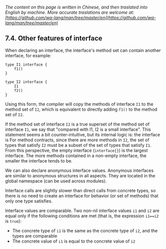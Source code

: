*The content on this page is written in Chinese, and then traslated into English by machine. More accurate traslations are welcome at: [https://github.com/wa-lang/man/tree/master/en](https://github.com/wa-lang/man/tree/master/en)*

## 7.4. Other features of interface

When declaring an interface, the interface's method set can contain another interface, for example:
```wa
type I1 interface {
    f1()
}

type I2 interface {
    I1
    f2()
}
```

Using this form, the compiler will copy the methods of interface `I1` to the method set of `I2`, which is equivalent to directly adding `f1()` to the method set of `I2`.

If the method set of interface `I2` is a true superset of the method set of interface `I1`, we say that "compared with I1, I2 is a small interface". This statement seems a bit counter-intuitive, but its internal logic is: the interface is For method contracts, since there are more methods in `I2`, the set of types that satisfy `I2` must be a subset of the set of types that satisfy `I1`. From this perspective, the empty interface (`interface{}`) is the largest interface. The more methods contained in a non-empty interface, the smaller the interface tends to be.

We can also declare anonymous interface values. Anonymous interfaces are similar to anonymous structures in all aspects. They are located in the global namespace (can be used across modules).

Interface calls are slightly slower than direct calls from concrete types, so there is no need to create an interface for behavior (or set of methods) that only one type satisfies.

Interface values are comparable. Two non-nil interface values `i1` and `i2` are equal only if the following conditions are met (that is, the expression `i1==i2` is `true`):
- The concrete type of `i1` is the same as the concrete type of `i2`, and the types are comparable
- The concrete value of `i1` is equal to the concrete value of `i2`